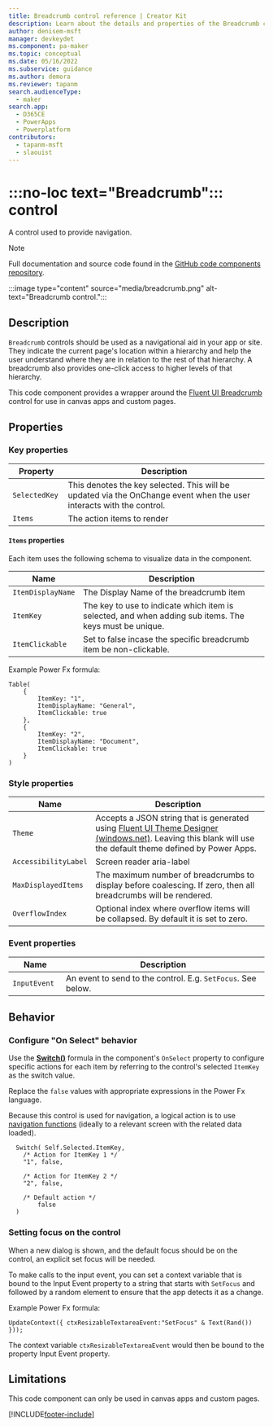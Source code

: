 ```yaml
---
title: Breadcrumb control reference | Creator Kit
description: Learn about the details and properties of the Breadcrumb control in the Creator Kit.
author: denisem-msft
manager: devkeydet
ms.component: pa-maker
ms.topic: conceptual
ms.date: 05/16/2022
ms.subservice: guidance
ms.author: demora
ms.reviewer: tapanm
search.audienceType: 
  - maker
search.app: 
  - D365CE
  - PowerApps
  - Powerplatform
contributors:
  - tapanm-msft
  - slaouist
---
```


# :::no-loc text="Breadcrumb"::: control

A control used to provide navigation.

> [!NOTE]
> Full documentation and source code found in the [GitHub code components repository](https://github.com/microsoft/powercat-code-components/tree/main/Breadcrumb).

:::image type="content" source="media/breadcrumb.png" alt-text="Breadcrumb control.":::

## Description

`Breadcrumb` controls should be used as a navigational aid in your app or site. They indicate the current page's location within a hierarchy and help the user understand where they are in relation to the rest of that hierarchy. A breadcrumb also provides one-click access to higher levels of that hierarchy.

This code component provides a wrapper around the [Fluent UI Breadcrumb](https://developer.microsoft.com/fluentui#/controls/web/breadcrumb) control for use in canvas apps and custom pages. 


## Properties
### Key properties

| Property | Description |
| -------- | ----------- |
| `SelectedKey ` | This denotes the key selected. This will be updated via the OnChange event when the user interacts with the control. |
| `Items` | The action items to render |

#### `Items` properties

Each item uses the following schema to visualize data in the component. 

| Name | Description |
| ------ | ----------- |
| `ItemDisplayName` | The Display Name of the breadcrumb item |
| `ItemKey` | The key to use to indicate which item is selected, and when adding sub items. The keys must be unique. |
| `ItemClickable` | Set to false incase the specific breadcrumb item be non-clickable. |

Example Power Fx formula:

  ```powerapps-dot
  Table(
      {
          ItemKey: "1",
          ItemDisplayName: "General",
          ItemClickable: true
      },
      {
          ItemKey: "2",
          ItemDisplayName: "Document",
          ItemClickable: true
      }
  )
  ```

### Style properties

| Name | Description |
| ------ | ----------- |
| `Theme ` | Accepts a JSON string that is generated using [Fluent UI Theme Designer (windows.net)](https://fabricweb.z5.web.core.windows.net/pr-deploy-site/refs/heads/master/theming-designer/). Leaving this blank will use the default theme defined by Power Apps. |
| `AccessibilityLabel` | Screen reader aria-label |
| `MaxDisplayedItems` | The maximum number of breadcrumbs to display before coalescing. If zero, then all breadcrumbs will be rendered. |
| `OverflowIndex` | Optional index where overflow items will be collapsed. By default it is set to zero. |

### Event properties
| Name | Description |
| ------ | ----------- |
| `InputEvent ` | An event to send to the control. E.g. `SetFocus`. See below. |

## Behavior
### Configure "On Select" behavior

Use the [**Switch()**](/power-apps/maker/canvas-apps/functions/function-if) formula in the component's `OnSelect` property to configure specific actions for each item by referring to the control's selected `ItemKey` as the switch value.

Replace the `false` values with appropriate expressions in the Power Fx language. 

Because this control is used for navigation, a logical action is to use [navigation functions](/power-apps/maker/canvas-apps/functions/function-navigate) (ideally to a relevant screen with the related data loaded).

  ```powerapps-dot
    Switch( Self.Selected.ItemKey,
      /* Action for ItemKey 1 */
      "1", false,
      
      /* Action for ItemKey 2 */
      "2", false,
    
      /* Default action */
          false
    )
  ```
### Setting focus on the control
When a new dialog is shown, and the default focus should be on the control, an explicit set focus will be needed.

To make calls to the input event, you can set a context variable that is bound to the Input Event property to a string that starts with `SetFocus` and followed by a random element to ensure that the app detects it as a change.

Example Power Fx formula:
```powerapps-dot
UpdateContext({ ctxResizableTextareaEvent:"SetFocus" & Text(Rand()) }));
```

The context variable `ctxResizableTextareaEvent` would then be bound to the property Input Event property.

## Limitations

This code component can only be used in canvas apps and custom pages.

[!INCLUDE[footer-include](../../includes/footer-banner.md)]